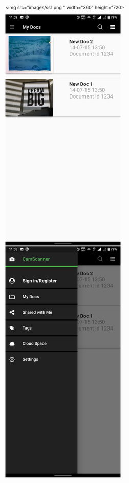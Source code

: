 
<img src="images/ss1.png " width="360" height="720>

<img src="images/ss2.png " width="360" height="720">

<img src="images/ss3.png " width="360" height="720">



